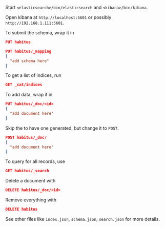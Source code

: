 Start `<elasticsearch>/bin/elasticsearch`
and `<kibana>/bin/kibana`.

Open kibana at `http://localhost:5601` or possibly `http://192.168.1.111:5601`.

To submit the schema, wrap it in

```json
PUT habitus

PUT habitus/_mapping
{
  "add schema here"
}
```

To get a list of indices, run
```json
GET _cat/indices
```

To add data, wrap it in

```json
PUT habitus/_doc/<id>
{
  "add document here"
}

```
Skip the <id> to have one generated, but change it to `POST`.
```json
POST habitus/_doc/
{
  "add document here"
}
```

To query for all records, use

```json
GET habitus/_search

```

Delete a document with
```json
DELETE habitus/_doc/<id>
```

Remove everything with
```json
DELETE habitus
```

See other files like `index.json`, `schema.json`, `search.json` for more details.
